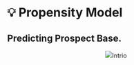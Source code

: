 # 💡 Propensity Model
Predicting Prospect Base.
---------------------
<p align="center">
  <img src="https://github.com/rjrockzz/propensity-model/blob/master/static/assets/img/pipeline2.png>
</p><br><br>
            
# Intrio
